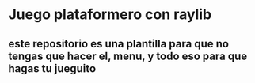# Juego plataformero con raylib
## este repositorio es una plantilla para que no tengas que hacer el, menu, y todo eso para que hagas tu jueguito
